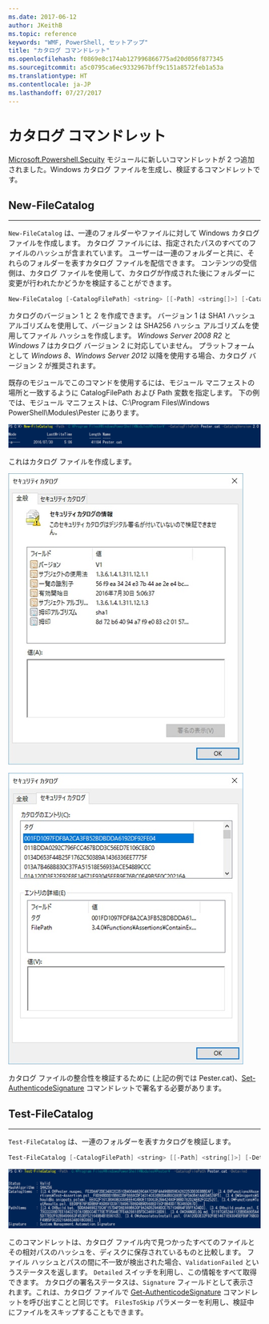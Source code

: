 ```yaml
---
ms.date: 2017-06-12
author: JKeithB
ms.topic: reference
keywords: "WMF, PowerShell, セットアップ"
title: "カタログ コマンドレット"
ms.openlocfilehash: f0869e8c174ab127996866775ad20d056f877345
ms.sourcegitcommit: a5c0795ca6ec9332967bff9c151a8572feb1a53a
ms.translationtype: HT
ms.contentlocale: ja-JP
ms.lasthandoff: 07/27/2017
---
```

# <a name="catalog-cmdlets"></a>カタログ コマンドレット  

[Microsoft.Powershell.Secuity](https://technet.microsoft.com/en-us/library/hh847877.aspx) モジュールに新しいコマンドレットが 2 つ追加されました。Windows カタログ ファイルを生成し、検証するコマンドレットです。  

## <a name="new-filecatalog"></a>New-FileCatalog 
--------------------------------

`New-FileCatalog` は、一連のフォルダーやファイルに対して Windows カタログ ファイルを作成します。 カタログ ファイルには、指定されたパスのすべてのファイルのハッシュが含まれています。 ユーザーは一連のフォルダーと共に、それらのフォルダーを表すカタログ ファイルを配信できます。 コンテンツの受信側は、カタログ ファイルを使用して、カタログが作成された後にフォルダーに変更が行われたかどうかを検証することができます。    

```powershell
New-FileCatalog [-CatalogFilePath] <string> [[-Path] <string[]>] [-CatalogVersion <int>] [-WhatIf] [-Confirm] [<CommonParameters>]
```
カタログのバージョン 1 と 2 を作成できます。 バージョン 1 は SHA1 ハッシュ アルゴリズムを使用して、バージョン 2 は SHA256 ハッシュ アルゴリズムを使用してファイル ハッシュを作成します。 *Windows Server 2008 R2* と *Windows 7* はカタログ バージョン 2 に対応していません。 プラットフォームとして *Windows 8*、*Windows Server 2012* 以降を使用する場合、カタログ バージョン 2 が推奨されます。  

既存のモジュールでこのコマンドを使用するには、モジュール マニフェストの場所と一致するように CatalogFilePath および Path 変数を指定します。 下の例では、モジュール マニフェストは、C:\Program Files\Windows PowerShell\Modules\Pester にあります。 

![](../images/NewFileCatalog.jpg)

これはカタログ ファイルを作成します。 

![](../images/CatalogFile1.jpg)  

![](../images/CatalogFile2.jpg) 

カタログ ファイルの整合性を検証するために (上記の例では Pester.cat)、[Set-AuthenticodeSignature](https://technet.microsoft.com/library/hh849819.aspx) コマンドレットで署名する必要があります。   


## <a name="test-filecatalog"></a>Test-FileCatalog 
--------------------------------

`Test-FileCatalog` は、一連のフォルダーを表すカタログを検証します。 

```powershell
Test-FileCatalog [-CatalogFilePath] <string> [[-Path] <string[]>] [-Detailed] [-FilesToSkip <string[]>] [-WhatIf] [-Confirm] [<CommonParameters>]
```

![](../images/TestFileCatalog.jpg)

このコマンドレットは、カタログ ファイル内で見つかったすべてのファイルとその相対パスのハッシュを、ディスクに保存されているものと比較します。 ファイル ハッシュとパスの間に不一致が検出された場合、`ValidationFailed` というステータスを返します。 `Detailed` スイッチを利用し、この情報をすべて取得できます。 カタログの署名ステータスは、`Signature` フィールドとして表示されます。これは、カタログ ファイルで [Get-AuthenticodeSignature](https://technet.microsoft.com/en-us/library/hh849805.aspx) コマンドレットを呼び出すことと同じです。 `FilesToSkip` パラメーターを利用し、検証中にファイルをスキップすることもできます。 

